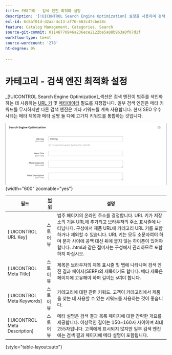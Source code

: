 ```yaml
---
title: 카테고리 - 검색 엔진 최적화 설정
description: '[!UICONTROL Search Engine Optimization] 설정을 사용하여 검색 엔진에서 범주를 색인화하는 데 사용하는 URL 키와 메타데이터 필드를 정의하는 방법에 대해 알아봅니다.'
exl-id: 6c8af01d-d2aa-4c13-af76-663c47cbe38c
feature: Catalog Management, Categories, Search
source-git-commit: 01148770946a236ece2122be5a88b963a0f07d1f
workflow-type: tm+mt
source-wordcount: '278'
ht-degree: 0%

---
```


# 카테고리 - 검색 엔진 최적화 설정

_[!UICONTROL Search Engine Optimization]_섹션은 검색 엔진이 범주를 색인화하는 데 사용하는 [URL 키](catalog-urls.md) 및 [메타데이터](../merchandising-promotions/meta-data.md) 필드를 지정합니다. 일부 검색 엔진은 메타 키워드를 무시하지만 다른 검색 엔진은 메타 키워드를 계속 사용합니다. 현재 SEO 우수 사례는 메타 제목과 메타 설명 둘 다에 고가치 키워드를 통합하는 것입니다.

![검색 엔진 최적화](./assets/categories-search-engine-optimization.png){width="600" zoomable="yes"}

| 필드 | [범위](../getting-started/websites-stores-views.md#scope-settings) | 설명 |
|--- |--- |----------------------------------------------------|
| [!UICONTROL URL Key] | 스토어 뷰 | 범주 페이지의 온라인 주소를 결정합니다. URL 키가 저장소의 기본 URL에 추가되고 브라우저의 주소 표시줄에 나타납니다. 구성에서 제품 URL에 카테고리 URL 키를 포함하거나 제외할 수 있습니다. URL 키는 모두 소문자여야 하며 문자 사이에 공백 대신 뒤에 붙지 않는 하이픈이 있어야 합니다. .html과 같은 접미사는 구성에서 관리하므로 포함하지 마십시오. |
| [!UICONTROL Meta Title] | 스토어 뷰 | 제목은 브라우저의 제목 표시줄 및 탭에 나타나며 검색 엔진 결과 페이지(SERP)의 제목이기도 합니다. 메타 제목은 페이지에 고유해야 하며 길이는 s여야 합니다. |
| [!UICONTROL Meta Keywords] | 스토어 뷰 | 카테고리에 대한 관련 키워드. 고객이 카테고리에서 제품을 찾는 데 사용할 수 있는 키워드를 사용하는 것이 좋습니다. |
| [!UICONTROL Meta Description] | 스토어 뷰 | 메타 설명은 검색 결과 목록 페이지에 대한 간략한 개요를 제공합니다. 이상적인 길이는 150~160자 사이이며 최대 255자입니다. 고객에게 표시되지 않지만 일부 검색 엔진에는 검색 결과 페이지에 메타 설명이 포함됩니다. |

{style="table-layout:auto"}
